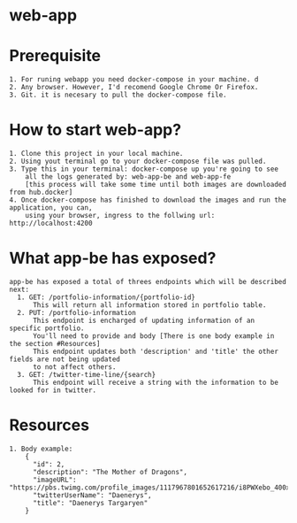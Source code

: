 # web-app

# Prerequisite
    1. For runing webapp you need docker-compose in your machine. d
    2. Any browser. However, I'd recomend Google Chrome Or Firefox.
    3. Git. it is necesary to pull the docker-compose file.

# How to start web-app?
    1. Clone this project in your local machine.
    2. Using yout terminal go to your docker-compose file was pulled.
    3. Type this in your terminal: docker-compose up you're going to see 
        all the logs generated by: web-app-be and web-app-fe 
        [this process will take some time until both images are downloaded from hub.docker]
    4. Once docker-compose has finished to download the images and run the application, you can,
        using your browser, ingress to the follwing url: http://localhost:4200


# What app-be has exposed?
    app-be has exposed a total of threes endpoints which will be described next:
      1. GET: /portfolio-information/{portfolio-id}
          This will return all information stored in portfolio table.
      2. PUT: /portfolio-information
          This endpoint is encharged of updating information of an specific portfolio.
          You'll need to provide and body [There is one body example in the section #Resources]
          This endpoint updates both 'description' and 'title' the other fields are not being updated
          to not affect others.
      3. GET: /twitter-time-line/{search}
          This endpoint will receive a string with the information to be looked for in twitter.


# Resources
    1. Body example:
        {
          "id": 2,
          "description": "The Mother of Dragons",
          "imageURL": "https://pbs.twimg.com/profile_images/1117967801652617216/i8PWXebo_400x400.jpg",
          "twitterUserName": "Daenerys",
          "title": "Daenerys Targaryen"
        }
    
